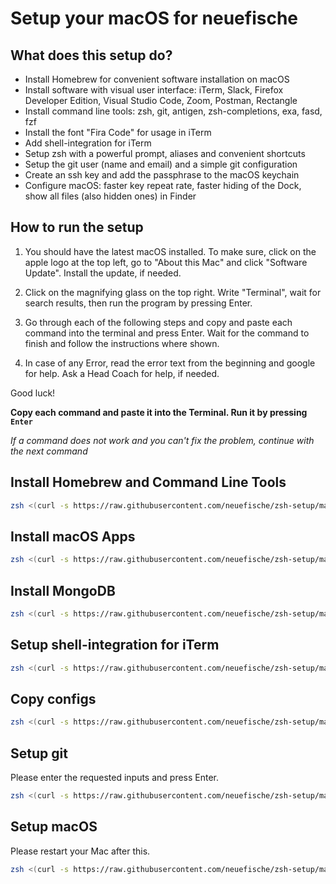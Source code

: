 # Setup your macOS for neuefische

## What does this setup do?

- Install Homebrew for convenient software installation on macOS
- Install software with visual user interface: iTerm, Slack, Firefox Developer Edition, Visual Studio Code, Zoom, Postman, Rectangle
- Install command line tools: zsh, git, antigen, zsh-completions, exa, fasd, fzf
- Install the font "Fira Code" for usage in iTerm
- Add shell-integration for iTerm
- Setup zsh with a powerful prompt, aliases and convenient shortcuts
- Setup the git user (name and email) and a simple git configuration
- Create an ssh key and add the passphrase to the macOS keychain
- Configure macOS: faster key repeat rate, faster hiding of the Dock, show all files (also hidden ones) in Finder

## How to run the setup

1. You should have the latest macOS installed. To make sure, click on the apple logo at the top left, go to "About this Mac" and click "Software Update". Install the update, if needed.

1. Click on the magnifying glass on the top right. Write "Terminal", wait for search results, then run the program by pressing Enter.

1. Go through each of the following steps and copy and paste each command into the terminal and press Enter. Wait for the command to finish and follow the instructions where shown.

1. In case of any Error, read the error text from the beginning and google for help. Ask a Head Coach for help, if needed.

Good luck!

**Copy each command and paste it into the Terminal. Run it by pressing `Enter`**

_If a command does not work and you can't fix the problem, continue with the next command_

## Install Homebrew and Command Line Tools

```sh
zsh <(curl -s https://raw.githubusercontent.com/neuefische/zsh-setup/master/scripts/install-brew)
```

## Install macOS Apps

```sh
zsh <(curl -s https://raw.githubusercontent.com/neuefische/zsh-setup/master/scripts/install-apps)
```

## Install MongoDB

```sh
zsh <(curl -s https://raw.githubusercontent.com/neuefische/zsh-setup/master/scripts/install-mongo)
```

## Setup shell-integration for iTerm

```sh
zsh <(curl -s https://raw.githubusercontent.com/neuefische/zsh-setup/master/scripts/setup-iterm)
```

## Copy configs

```sh
zsh <(curl -s https://raw.githubusercontent.com/neuefische/zsh-setup/master/scripts/copy-configs)
```

## Setup git

Please enter the requested inputs and press Enter.

```sh
zsh <(curl -s https://raw.githubusercontent.com/neuefische/zsh-setup/master/scripts/setup-git)
```

## Setup macOS

Please restart your Mac after this.

```sh
zsh <(curl -s https://raw.githubusercontent.com/neuefische/zsh-setup/master/scripts/setup-macos)
```

